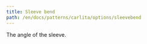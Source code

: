 ```yaml
---
title: Sleeve bend
path: /en/docs/patterns/carlita/options/sleevebend
---
```


The angle of the sleeve.